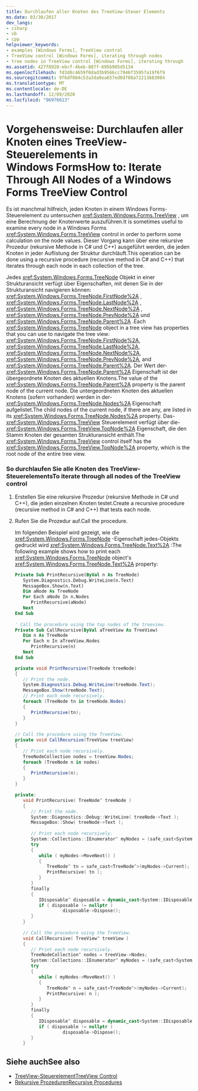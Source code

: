 ```yaml
---
title: Durchlaufen aller Knoten des TreeView-Steuer Elements
ms.date: 03/30/2017
dev_langs:
- csharp
- vb
- cpp
helpviewer_keywords:
- examples [Windows Forms], TreeView control
- TreeView control [Windows Forms], iterating through nodes
- tree nodes in TreeView control [Windows Forms], iterating through
ms.assetid: 427f8928-ebcf-4beb-887f-695b905d5134
ms.openlocfilehash: fd3d8c4659f0dad3b9566cc7946f35957a19f6f9
ms.sourcegitcommit: 9f6df084c53a3da0ea657ed0d708a72213683084
ms.translationtype: MT
ms.contentlocale: de-DE
ms.lasthandoff: 12/09/2020
ms.locfileid: "96976613"
---
```

# <a name="how-to-iterate-through-all-nodes-of-a-windows-forms-treeview-control"></a><span data-ttu-id="59079-102">Vorgehensweise: Durchlaufen aller Knoten eines TreeView-Steuerelements in Windows Forms</span><span class="sxs-lookup"><span data-stu-id="59079-102">How to: Iterate Through All Nodes of a Windows Forms TreeView Control</span></span>

<span data-ttu-id="59079-103">Es ist manchmal hilfreich, jeden Knoten in einem Windows Forms-Steuerelement zu untersuchen <xref:System.Windows.Forms.TreeView> , um eine Berechnung der Knotenwerte auszuführen.</span><span class="sxs-lookup"><span data-stu-id="59079-103">It is sometimes useful to examine every node in a Windows Forms <xref:System.Windows.Forms.TreeView> control in order to perform some calculation on the node values.</span></span> <span data-ttu-id="59079-104">Dieser Vorgang kann über eine rekursive Prozedur (rekursive Methode in C# und C++) ausgeführt werden, die jeden Knoten in jeder Auflistung der Struktur durchläuft.</span><span class="sxs-lookup"><span data-stu-id="59079-104">This operation can be done using a recursive procedure (recursive method in C# and C++) that iterates through each node in each collection of the tree.</span></span>  
  
 <span data-ttu-id="59079-105">Jedes <xref:System.Windows.Forms.TreeNode> Objekt in einer Strukturansicht verfügt über Eigenschaften, mit denen Sie in der Strukturansicht navigieren können: <xref:System.Windows.Forms.TreeNode.FirstNode%2A> , <xref:System.Windows.Forms.TreeNode.LastNode%2A> , <xref:System.Windows.Forms.TreeNode.NextNode%2A> , <xref:System.Windows.Forms.TreeNode.PrevNode%2A> und <xref:System.Windows.Forms.TreeNode.Parent%2A> .</span><span class="sxs-lookup"><span data-stu-id="59079-105">Each <xref:System.Windows.Forms.TreeNode> object in a tree view has properties that you can use to navigate the tree view: <xref:System.Windows.Forms.TreeNode.FirstNode%2A>, <xref:System.Windows.Forms.TreeNode.LastNode%2A>, <xref:System.Windows.Forms.TreeNode.NextNode%2A>, <xref:System.Windows.Forms.TreeNode.PrevNode%2A>, and <xref:System.Windows.Forms.TreeNode.Parent%2A>.</span></span> <span data-ttu-id="59079-106">Der Wert der- <xref:System.Windows.Forms.TreeNode.Parent%2A> Eigenschaft ist der übergeordnete Knoten des aktuellen Knotens.</span><span class="sxs-lookup"><span data-stu-id="59079-106">The value of the <xref:System.Windows.Forms.TreeNode.Parent%2A> property is the parent node of the current node.</span></span> <span data-ttu-id="59079-107">Die untergeordneten Knoten des aktuellen Knotens (sofern vorhanden) werden in der- <xref:System.Windows.Forms.TreeNode.Nodes%2A> Eigenschaft aufgelistet.</span><span class="sxs-lookup"><span data-stu-id="59079-107">The child nodes of the current node, if there are any, are listed in its <xref:System.Windows.Forms.TreeNode.Nodes%2A> property.</span></span> <span data-ttu-id="59079-108">Das- <xref:System.Windows.Forms.TreeView> Steuerelement verfügt über die- <xref:System.Windows.Forms.TreeView.TopNode%2A> Eigenschaft, die den Stamm Knoten der gesamten Strukturansicht enthält.</span><span class="sxs-lookup"><span data-stu-id="59079-108">The <xref:System.Windows.Forms.TreeView> control itself has the <xref:System.Windows.Forms.TreeView.TopNode%2A> property, which is the root node of the entire tree view.</span></span>  
  
### <a name="to-iterate-through-all-nodes-of-the-treeview-control"></a><span data-ttu-id="59079-109">So durchlaufen Sie alle Knoten des TreeView-Steuerelements</span><span class="sxs-lookup"><span data-stu-id="59079-109">To iterate through all nodes of the TreeView control</span></span>  
  
1. <span data-ttu-id="59079-110">Erstellen Sie eine rekursive Prozedur (rekursive Methode in C# und C++), die jeden einzelnen Knoten testet.</span><span class="sxs-lookup"><span data-stu-id="59079-110">Create a recursive procedure (recursive method in C# and C++) that tests each node.</span></span>  
  
2. <span data-ttu-id="59079-111">Rufen Sie die Prozedur auf.</span><span class="sxs-lookup"><span data-stu-id="59079-111">Call the procedure.</span></span>  
  
     <span data-ttu-id="59079-112">Im folgenden Beispiel wird gezeigt, wie die <xref:System.Windows.Forms.TreeNode> -Eigenschaft jedes-Objekts gedruckt wird <xref:System.Windows.Forms.TreeNode.Text%2A> :</span><span class="sxs-lookup"><span data-stu-id="59079-112">The following example shows how to print each <xref:System.Windows.Forms.TreeNode> object's <xref:System.Windows.Forms.TreeNode.Text%2A> property:</span></span>  
  
    ```vb  
    Private Sub PrintRecursive(ByVal n As TreeNode)  
       System.Diagnostics.Debug.WriteLine(n.Text)  
       MessageBox.Show(n.Text)  
       Dim aNode As TreeNode  
       For Each aNode In n.Nodes  
          PrintRecursive(aNode)  
       Next  
    End Sub  
  
    ' Call the procedure using the top nodes of the treeview.  
    Private Sub CallRecursive(ByVal aTreeView As TreeView)  
       Dim n As TreeNode  
       For Each n In aTreeView.Nodes  
          PrintRecursive(n)  
       Next  
    End Sub  
    ```  
  
    ```csharp  
    private void PrintRecursive(TreeNode treeNode)  
    {  
       // Print the node.  
       System.Diagnostics.Debug.WriteLine(treeNode.Text);  
       MessageBox.Show(treeNode.Text);  
       // Print each node recursively.  
       foreach (TreeNode tn in treeNode.Nodes)  
       {  
          PrintRecursive(tn);  
       }  
    }  
  
    // Call the procedure using the TreeView.  
    private void CallRecursive(TreeView treeView)  
    {  
       // Print each node recursively.  
       TreeNodeCollection nodes = treeView.Nodes;  
       foreach (TreeNode n in nodes)  
       {  
          PrintRecursive(n);  
       }  
    }  
    ```  
  
    ```cpp  
    private:  
       void PrintRecursive( TreeNode^ treeNode )  
       {  
          // Print the node.  
          System::Diagnostics::Debug::WriteLine( treeNode->Text );  
          MessageBox::Show( treeNode->Text );  
  
          // Print each node recursively.  
          System::Collections::IEnumerator^ myNodes = (safe_cast<System::Collections::IEnumerable^>(treeNode->Nodes))->GetEnumerator();  
          try  
          {  
             while ( myNodes->MoveNext() )  
             {  
                TreeNode^ tn = safe_cast<TreeNode^>(myNodes->Current);  
                PrintRecursive( tn );  
             }  
          }  
          finally  
          {  
             IDisposable^ disposable = dynamic_cast<System::IDisposable^>(myNodes);  
             if ( disposable != nullptr )  
                      disposable->Dispose();  
          }  
       }  
  
       // Call the procedure using the TreeView.  
       void CallRecursive( TreeView^ treeView )  
       {  
          // Print each node recursively.  
          TreeNodeCollection^ nodes = treeView->Nodes;  
          System::Collections::IEnumerator^ myNodes = (safe_cast<System::Collections::IEnumerable^>(nodes))->GetEnumerator();  
          try  
          {  
             while ( myNodes->MoveNext() )  
             {  
                TreeNode^ n = safe_cast<TreeNode^>(myNodes->Current);  
                PrintRecursive( n );  
             }  
          }  
          finally  
          {  
             IDisposable^ disposable = dynamic_cast<System::IDisposable^>(myNodes);  
             if ( disposable != nullptr )  
                      disposable->Dispose();  
          }  
       }  
    ```  
  
## <a name="see-also"></a><span data-ttu-id="59079-113">Siehe auch</span><span class="sxs-lookup"><span data-stu-id="59079-113">See also</span></span>

- [<span data-ttu-id="59079-114">TreeView-Steuerelement</span><span class="sxs-lookup"><span data-stu-id="59079-114">TreeView Control</span></span>](treeview-control-windows-forms.md)
- [<span data-ttu-id="59079-115">Rekursive Prozeduren</span><span class="sxs-lookup"><span data-stu-id="59079-115">Recursive Procedures</span></span>](/dotnet/visual-basic/programming-guide/language-features/procedures/recursive-procedures)
